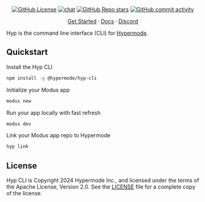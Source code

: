 <!-- markdownlint-disable first-line-heading -->
<div align="center">
  
  [![GitHub License](https://img.shields.io/github/license/hypermodeinc/hyp-cli)](https://github.com/hypermodeinc/hyp-cli?tab=Apache-2.0-1-ov-file#readme)
  [![chat](https://img.shields.io/discord/1267579648657850441)](https://discord.hypermode.com)
  [![GitHub Repo stars](https://img.shields.io/github/stars/hypermodeinc/hyp-cli)](https://github.com/hypermodeinc/hyp-cli/stargazers)
  [![GitHub commit activity](https://img.shields.io/github/commit-activity/m/hypermodeinc/hyp-cli)](https://github.com/hypermodeinc/hyp-cli/commits/main/)

</div>

<p align="center">
   <a href="https://docs.hypermode.com/quickstart">Get Started</a> · 
   <a href="https://docs.hypermode.com/hyp-cli">Docs</a> · 
   <a href="https://discord.hypermode.com">Discord</a>
<p>

Hyp is the command line interface (CLI) for [Hypermode](https://hypermode.com).

## Quickstart

Install the Hyp CLI

```bash
npm install -g @hypermode/hyp-cli
```

Initialize your Modus app

```bash
modus new
```

Run your app locally with fast refresh

```bash
modus dev
```

Link your Modus app repo to Hypermode

```bash
hyp link
```

## License

Hyp CLI is Copyright 2024 Hypermode Inc., and licensed under the terms of the Apache License, Version 2.0.
See the [LICENSE](./LICENSE) file for a complete copy of the license.
